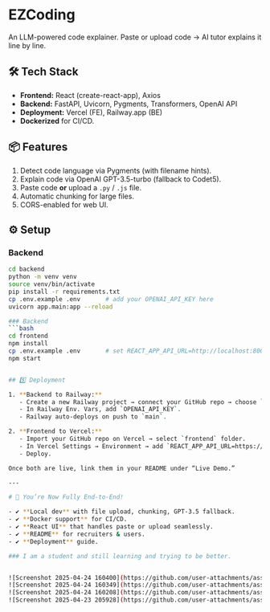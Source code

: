 # EZCoding

An LLM-powered code explainer. Paste or upload code → AI tutor explains it line by line.


## 🛠 Tech Stack
- **Frontend:** React (create-react-app), Axios  
- **Backend:** FastAPI, Uvicorn, Pygments, Transformers, OpenAI API  
- **Deployment:** Vercel (FE), Railway.app (BE)  
- **Dockerized** for CI/CD.

## 📦 Features
1. Detect code language via Pygments (with filename hints).  
2. Explain code via OpenAI GPT-3.5-turbo (fallback to Codet5).  
3. Paste code **or** upload a `.py` / `.js` file.  
4. Automatic chunking for large files.  
5. CORS-enabled for web UI.

## ⚙️ Setup

### Backend
```bash
cd backend
python -m venv venv
source venv/bin/activate
pip install -r requirements.txt
cp .env.example .env       # add your OPENAI_API_KEY here
uvicorn app.main:app --reload

### Backend
```bash
cd frontend
npm install
cp .env.example .env       # set REACT_APP_API_URL=http://localhost:8000
npm start


## 5️⃣ Deployment

1. **Backend to Railway:**
   - Create a new Railway project → connect your GitHub repo → choose `backend` folder.
   - In Railway Env. Vars, add `OPENAI_API_KEY`.
   - Railway auto-deploys on push to `main`.

2. **Frontend to Vercel:**
   - Import your GitHub repo on Vercel → select `frontend` folder.
   - In Vercel Settings → Environment → add `REACT_APP_API_URL=https://your-railway-url`.
   - Deploy.

Once both are live, link them in your README under “Live Demo.”

---

# 🎉 You’re Now Fully End-to-End!

- ✔️ **Local dev** with file upload, chunking, GPT-3.5 fallback.  
- ✔️ **Docker support** for CI/CD.  
- ✔️ **React UI** that handles paste or upload seamlessly.  
- ✔️ **README** for recruiters & users.  
- ✔️ **Deployment** guide.

### I am a student and still learning and trying to be better.


![Screenshot 2025-04-24 160400](https://github.com/user-attachments/assets/6cd26aff-1ceb-4150-904e-f01fb57147ef)
![Screenshot 2025-04-24 160349](https://github.com/user-attachments/assets/51bcd1a4-e6b0-43ac-b02f-81a6530097c8)
![Screenshot 2025-04-24 160208](https://github.com/user-attachments/assets/09e02f4e-6271-474a-b6e3-0e77ff05fbc1)
![Screenshot 2025-04-23 205928](https://github.com/user-attachments/assets/7e5925d7-aeeb-4f9c-b4d5-8f3ce82718b7)
